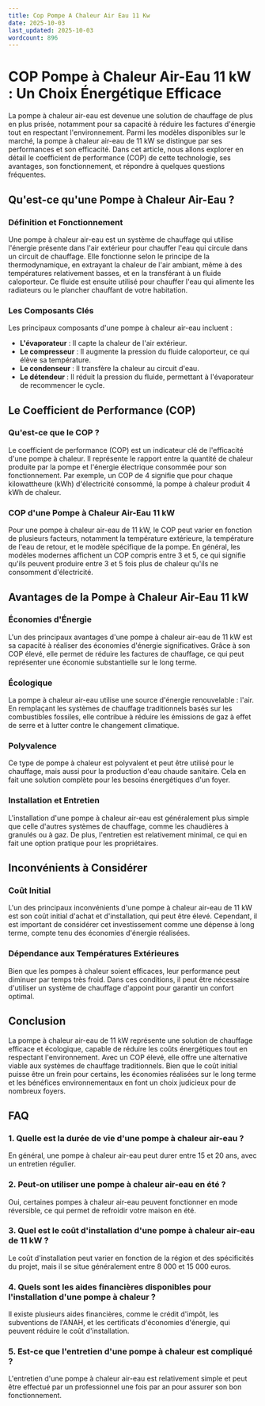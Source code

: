 ```yaml
---
title: Cop Pompe A Chaleur Air Eau 11 Kw
date: 2025-10-03
last_updated: 2025-10-03
wordcount: 896
---
```


# COP Pompe à Chaleur Air-Eau 11 kW : Un Choix Énergétique Efficace

La pompe à chaleur air-eau est devenue une solution de chauffage de plus en plus prisée, notamment pour sa capacité à réduire les factures d'énergie tout en respectant l'environnement. Parmi les modèles disponibles sur le marché, la pompe à chaleur air-eau de 11 kW se distingue par ses performances et son efficacité. Dans cet article, nous allons explorer en détail le coefficient de performance (COP) de cette technologie, ses avantages, son fonctionnement, et répondre à quelques questions fréquentes.

## Qu'est-ce qu'une Pompe à Chaleur Air-Eau ?

### Définition et Fonctionnement

Une pompe à chaleur air-eau est un système de chauffage qui utilise l'énergie présente dans l'air extérieur pour chauffer l'eau qui circule dans un circuit de chauffage. Elle fonctionne selon le principe de la thermodynamique, en extrayant la chaleur de l'air ambiant, même à des températures relativement basses, et en la transférant à un fluide caloporteur. Ce fluide est ensuite utilisé pour chauffer l'eau qui alimente les radiateurs ou le plancher chauffant de votre habitation.

### Les Composants Clés

Les principaux composants d'une pompe à chaleur air-eau incluent :

- **L'évaporateur** : Il capte la chaleur de l'air extérieur.
- **Le compresseur** : Il augmente la pression du fluide caloporteur, ce qui élève sa température.
- **Le condenseur** : Il transfère la chaleur au circuit d'eau.
- **Le détendeur** : Il réduit la pression du fluide, permettant à l'évaporateur de recommencer le cycle.

## Le Coefficient de Performance (COP)

### Qu'est-ce que le COP ?

Le coefficient de performance (COP) est un indicateur clé de l'efficacité d'une pompe à chaleur. Il représente le rapport entre la quantité de chaleur produite par la pompe et l'énergie électrique consommée pour son fonctionnement. Par exemple, un COP de 4 signifie que pour chaque kilowattheure (kWh) d'électricité consommé, la pompe à chaleur produit 4 kWh de chaleur.

### COP d'une Pompe à Chaleur Air-Eau 11 kW

Pour une pompe à chaleur air-eau de 11 kW, le COP peut varier en fonction de plusieurs facteurs, notamment la température extérieure, la température de l'eau de retour, et le modèle spécifique de la pompe. En général, les modèles modernes affichent un COP compris entre 3 et 5, ce qui signifie qu'ils peuvent produire entre 3 et 5 fois plus de chaleur qu'ils ne consomment d'électricité.

## Avantages de la Pompe à Chaleur Air-Eau 11 kW

### Économies d'Énergie

L'un des principaux avantages d'une pompe à chaleur air-eau de 11 kW est sa capacité à réaliser des économies d'énergie significatives. Grâce à son COP élevé, elle permet de réduire les factures de chauffage, ce qui peut représenter une économie substantielle sur le long terme.

### Écologique

La pompe à chaleur air-eau utilise une source d'énergie renouvelable : l'air. En remplaçant les systèmes de chauffage traditionnels basés sur les combustibles fossiles, elle contribue à réduire les émissions de gaz à effet de serre et à lutter contre le changement climatique.

### Polyvalence

Ce type de pompe à chaleur est polyvalent et peut être utilisé pour le chauffage, mais aussi pour la production d'eau chaude sanitaire. Cela en fait une solution complète pour les besoins énergétiques d'un foyer.

### Installation et Entretien

L'installation d'une pompe à chaleur air-eau est généralement plus simple que celle d'autres systèmes de chauffage, comme les chaudières à granulés ou à gaz. De plus, l'entretien est relativement minimal, ce qui en fait une option pratique pour les propriétaires.

## Inconvénients à Considérer

### Coût Initial

L'un des principaux inconvénients d'une pompe à chaleur air-eau de 11 kW est son coût initial d'achat et d'installation, qui peut être élevé. Cependant, il est important de considérer cet investissement comme une dépense à long terme, compte tenu des économies d'énergie réalisées.

### Dépendance aux Températures Extérieures

Bien que les pompes à chaleur soient efficaces, leur performance peut diminuer par temps très froid. Dans ces conditions, il peut être nécessaire d'utiliser un système de chauffage d'appoint pour garantir un confort optimal.

## Conclusion

La pompe à chaleur air-eau de 11 kW représente une solution de chauffage efficace et écologique, capable de réduire les coûts énergétiques tout en respectant l'environnement. Avec un COP élevé, elle offre une alternative viable aux systèmes de chauffage traditionnels. Bien que le coût initial puisse être un frein pour certains, les économies réalisées sur le long terme et les bénéfices environnementaux en font un choix judicieux pour de nombreux foyers.

## FAQ

### 1. Quelle est la durée de vie d'une pompe à chaleur air-eau ?

En général, une pompe à chaleur air-eau peut durer entre 15 et 20 ans, avec un entretien régulier.

### 2. Peut-on utiliser une pompe à chaleur air-eau en été ?

Oui, certaines pompes à chaleur air-eau peuvent fonctionner en mode réversible, ce qui permet de refroidir votre maison en été.

### 3. Quel est le coût d'installation d'une pompe à chaleur air-eau de 11 kW ?

Le coût d'installation peut varier en fonction de la région et des spécificités du projet, mais il se situe généralement entre 8 000 et 15 000 euros.

### 4. Quels sont les aides financières disponibles pour l'installation d'une pompe à chaleur ?

Il existe plusieurs aides financières, comme le crédit d'impôt, les subventions de l'ANAH, et les certificats d'économies d'énergie, qui peuvent réduire le coût d'installation.

### 5. Est-ce que l'entretien d'une pompe à chaleur est compliqué ?

L'entretien d'une pompe à chaleur air-eau est relativement simple et peut être effectué par un professionnel une fois par an pour assurer son bon fonctionnement.
